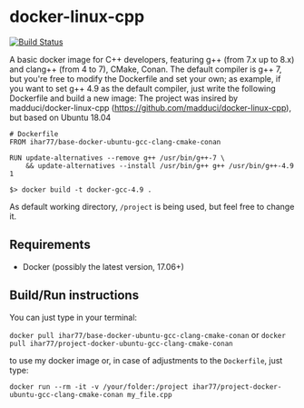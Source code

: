 # docker-linux-cpp

[![Build Status](https://travis-ci.org/ihar77/docker-ubuntu-gcc-clang-cmake-conan.svg?branch=master)](https://travis-ci.org/ihar77/docker_ubuntu_gcc_clang_cmake_conan)

A basic docker image for C++ developers, featuring g++ (from 7.x up to 8.x) and clang++ (from 4 to 7), CMake, Conan. The default compiler is g++ 7, but you're free to modify the Dockerfile and set your own; as example, if you want to set g++ 4.9 as the default compiler, just write the following Dockerfile and build a new image:
The project was insired by madduci/docker-linux-cpp (https://github.com/madduci/docker-linux-cpp), but based on Ubuntu 18.04 

```
# Dockerfile
FROM ihar77/base-docker-ubuntu-gcc-clang-cmake-conan

RUN update-alternatives --remove g++ /usr/bin/g++-7 \
    && update-alternatives --install /usr/bin/g++ g++ /usr/bin/g++-4.9 1
```

```
$> docker build -t docker-gcc-4.9 .
```

As default working directory, `/project` is being used, but feel free to change it.

## Requirements

* Docker (possibly the latest version, 17.06+)

## Build/Run instructions

You can just type in your terminal:

`docker pull ihar77/base-docker-ubuntu-gcc-clang-cmake-conan`
or
`docker pull ihar77/project-docker-ubuntu-gcc-clang-cmake-conan`

to use my docker image or, in case of adjustments to the `Dockerfile`, just type:

`docker run --rm -it -v /your/folder:/project ihar77/project-docker-ubuntu-gcc-clang-cmake-conan my_file.cpp` 
